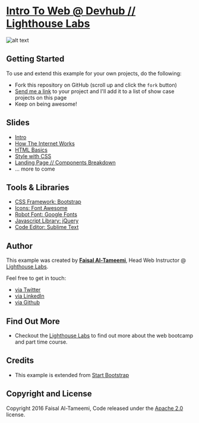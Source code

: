 # [Intro To Web @ Devhub // Lighthouse Labs]()

![alt text](http://bit.ly/20MfQwr "Devhub Logo")

## Getting Started

To use and extend this example for your own projects, do the following:

* Fork this repository on GitHub (scroll up and click the `fork` button)
* [Send me a link](mailto:faisal@lighthouselabs.ca) to your project and I'll add it to a list of show case projects on this page
* Keep on being awesome!


## Slides

* [Intro](http://bit.ly/1VsQmUT)
* [How The Internet Works](http://bit.ly/1YAoPiz)
* [HTML Basics](http://bit.ly/23OQXC0)
* [Style with CSS](http://bit.ly/1r4K8yh)
* [Landing Page // Components Breakdown](http://bit.ly/1Qf3zc2)
* ... more to come 


## Tools & Libraries

* [CSS Framework: Bootstrap](http://getbootstrap.com/)
* [Icons: Font Awesome](http://fortawesome.github.io/Font-Awesome/)
* [Robot Font: Google Fonts](https://www.google.com/fonts)
* [Javascript Library: jQuery](http://jquery.com/)
* [Code Editor: Sublime Text](https://www.sublimetext.com/3)


## Author

This example was created by **[Faisal Al-Tameemi](http://faisalaltameemi.com)**, Head Web Instructor @ [ Lighthouse Labs](http://lighthouselabs.com/).

Feel free to get in touch:

* [via Twitter](https://twitter.com/FaisalAlTameemi)
* [via LinkedIn](http://ca.linkedin.com/in/faisalaltameemi)
* [via Github](https://github.com/FaisalAl-Tameemi)


## Find Out More

* Checkout the [Lighthouse Labs](http://lighthouselabs.ca) to find out more about the web bootcamp and part time course.


## Credits

* This example is extended from [Start Bootstrap](http://startbootstrap.com)


## Copyright and License

Copyright 2016 Faisal Al-Tameemi, Code released under the [Apache 2.0]() license.